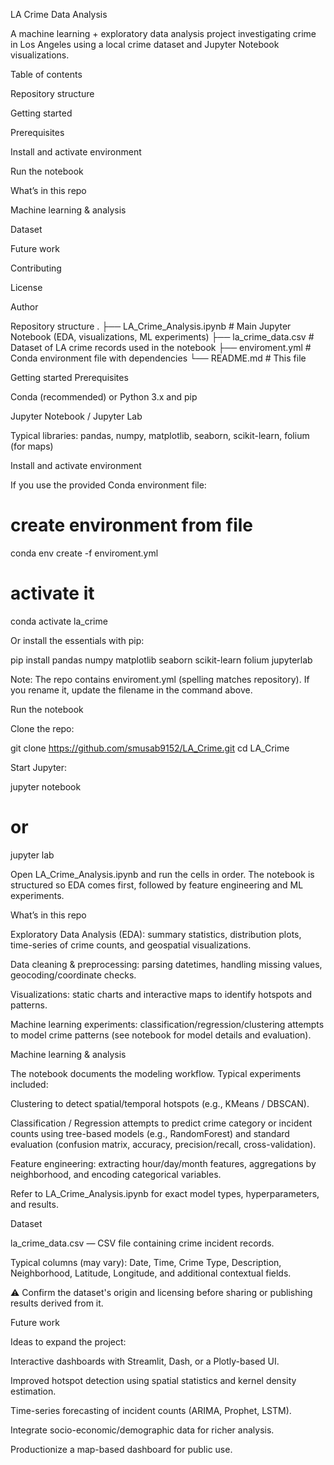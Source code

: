 LA Crime Data Analysis

A machine learning + exploratory data analysis project investigating crime in Los Angeles using a local crime dataset and Jupyter Notebook visualizations.

Table of contents

Repository structure

Getting started

Prerequisites

Install and activate environment

Run the notebook

What’s in this repo

Machine learning & analysis

Dataset

Future work

Contributing

License

Author

Repository structure
.
├── LA_Crime_Analysis.ipynb     # Main Jupyter Notebook (EDA, visualizations, ML experiments)
├── la_crime_data.csv           # Dataset of LA crime records used in the notebook
├── enviroment.yml              # Conda environment file with dependencies
└── README.md                   # This file

Getting started
Prerequisites

Conda (recommended)
 or Python 3.x and pip

Jupyter Notebook / Jupyter Lab

Typical libraries: pandas, numpy, matplotlib, seaborn, scikit-learn, folium (for maps)

Install and activate environment

If you use the provided Conda environment file:

# create environment from file
conda env create -f enviroment.yml

# activate it
conda activate la_crime


Or install the essentials with pip:

pip install pandas numpy matplotlib seaborn scikit-learn folium jupyterlab


Note: The repo contains enviroment.yml (spelling matches repository). If you rename it, update the filename in the command above.

Run the notebook

Clone the repo:

git clone https://github.com/smusab9152/LA_Crime.git
cd LA_Crime


Start Jupyter:

jupyter notebook
# or
jupyter lab


Open LA_Crime_Analysis.ipynb and run the cells in order. The notebook is structured so EDA comes first, followed by feature engineering and ML experiments.

What’s in this repo

Exploratory Data Analysis (EDA): summary statistics, distribution plots, time-series of crime counts, and geospatial visualizations.

Data cleaning & preprocessing: parsing datetimes, handling missing values, geocoding/coordinate checks.

Visualizations: static charts and interactive maps to identify hotspots and patterns.

Machine learning experiments: classification/regression/clustering attempts to model crime patterns (see notebook for model details and evaluation).

Machine learning & analysis

The notebook documents the modeling workflow. Typical experiments included:

Clustering to detect spatial/temporal hotspots (e.g., KMeans / DBSCAN).

Classification / Regression attempts to predict crime category or incident counts using tree-based models (e.g., RandomForest) and standard evaluation (confusion matrix, accuracy, precision/recall, cross-validation).

Feature engineering: extracting hour/day/month features, aggregations by neighborhood, and encoding categorical variables.

Refer to LA_Crime_Analysis.ipynb for exact model types, hyperparameters, and results.

Dataset

la_crime_data.csv — CSV file containing crime incident records.

Typical columns (may vary): Date, Time, Crime Type, Description, Neighborhood, Latitude, Longitude, and additional contextual fields.

⚠️ Confirm the dataset's origin and licensing before sharing or publishing results derived from it.

Future work

Ideas to expand the project:

Interactive dashboards with Streamlit, Dash, or a Plotly-based UI.

Improved hotspot detection using spatial statistics and kernel density estimation.

Time-series forecasting of incident counts (ARIMA, Prophet, LSTM).

Integrate socio-economic/demographic data for richer analysis.

Productionize a map-based dashboard for public use.
